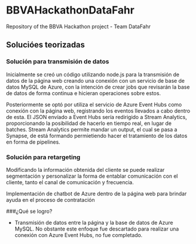 # BBVAHackathonDataFahr
Repository of the BBVA Hackathon project - Team DataFahr

## Solucióes teorizadas
### Solución para transmisión de datos
Inicialmente se creó un código utilizando node.js para la transmisión de datos de la página web creando una conexión con un servicio de base de datos MySQL de Azure, con la intención de crear jobs que revisarán la base de datos de forma continua e hicieran operaciones sobre estos.

Posteriormente se optó por utiliza el servicio de Azure Event Hubs como conexión con la página web, registrando los eventos llevados a cabo dentro de esta. El JSON envíado a Event Hubs sería redirigido a Stream Analytics, proporcionando la posibilidad de hacerlo en tiempo real, en lugar de batches. Stream Analytics permite mandar un output, el cual se pasa a Synapse, de está formando permietiendo hacer el tratamiento de los datos en forma de pipelines.

### Solución para retargeting
Modificando la información obtenida del cliente se puede realizar segmentación y personalizar la forma de entablar comunicación con el cliente, tanto el canal de comunicación y frecuencia.

Implementación de chatbot de Azure dentro de la página web para brindar ayuda en el proceso de contratación

###¿Qué se logro?
- Transmisión de datos entre la página y la base de datos de Azure MySQL. No obstante este enfoque fue descartado para realizar una conexión con Azure Event Hubs, no fue completado.
